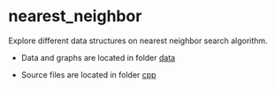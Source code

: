 # nearest_neighbor
Explore different data structures on nearest neighbor search algorithm.

* Data and graphs are located in folder [data](https://github.com/zhenzhai/nearest_neighbor/tree/master/data)

* Source files are located in folder [cpp](https://github.com/zhenzhai/nearest_neighbor/tree/master/src)
